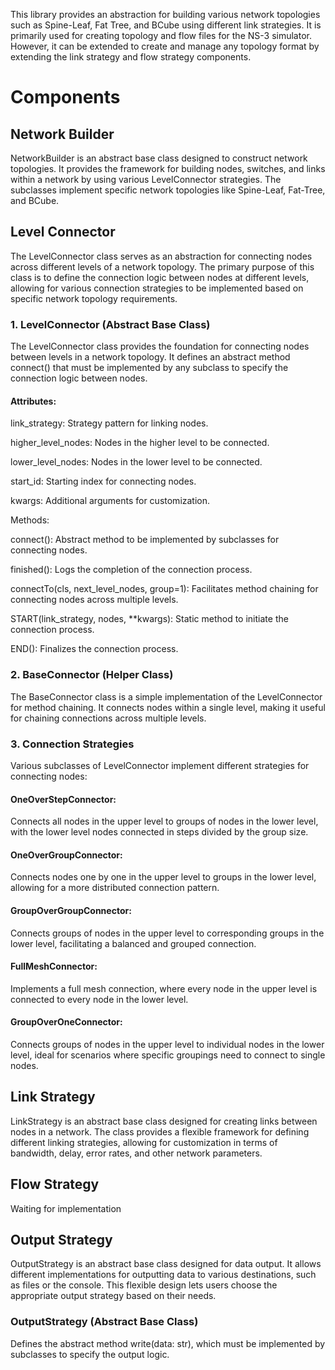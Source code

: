 This library provides an abstraction for building various network topologies such as Spine-Leaf, Fat Tree, and BCube using different link strategies. It is primarily used for creating topology and flow files for the NS-3 simulator. However, it can be extended to create and manage any topology format by extending the link strategy and flow strategy components.



# Components

## Network Builder

NetworkBuilder is an abstract base class designed to construct network topologies. It provides the framework for building nodes, switches, and links within a network by using various LevelConnector strategies. The subclasses implement specific network topologies like Spine-Leaf, Fat-Tree, and BCube.

## Level Connector

The LevelConnector class serves as an abstraction for connecting nodes across different levels of a network topology. 
The primary purpose of this class is to define the connection logic between nodes at different levels,
allowing for various connection strategies to be implemented based on specific network topology requirements.

### 1. LevelConnector (Abstract Base Class)
The LevelConnector class provides the foundation for connecting nodes between levels in a network topology. It defines an abstract method connect() that must be implemented by any subclass to specify the connection logic between nodes.

#### Attributes:

link_strategy: Strategy pattern for linking nodes.

higher_level_nodes: Nodes in the higher level to be connected.

lower_level_nodes: Nodes in the lower level to be connected.

start_id: Starting index for connecting nodes.

kwargs: Additional arguments for customization.


Methods:

connect(): Abstract method to be implemented by subclasses for connecting nodes.

finished(): Logs the completion of the connection process.

connectTo(cls, next_level_nodes, group=1): Facilitates method chaining for connecting nodes across multiple levels.

START(link_strategy, nodes, **kwargs): Static method to initiate the connection process.

END(): Finalizes the connection process.


### 2. BaseConnector (Helper Class)
The BaseConnector class is a simple implementation of the LevelConnector for method chaining. It connects nodes within a single level, making it useful for chaining connections across multiple levels.

### 3. Connection Strategies
Various subclasses of LevelConnector implement different strategies for connecting nodes:

#### OneOverStepConnector:

Connects all nodes in the upper level to groups of nodes in the lower level, with the lower level nodes connected in steps divided by the group size.
#### OneOverGroupConnector:

Connects nodes one by one in the upper level to groups in the lower level, allowing for a more distributed connection pattern.
#### GroupOverGroupConnector:

Connects groups of nodes in the upper level to corresponding groups in the lower level, facilitating a balanced and grouped connection.
#### FullMeshConnector:

Implements a full mesh connection, where every node in the upper level is connected to every node in the lower level.
#### GroupOverOneConnector:

Connects groups of nodes in the upper level to individual nodes in the lower level, ideal for scenarios where specific groupings need to connect to single nodes.

    
## Link Strategy

LinkStrategy is an abstract base class designed for creating links between nodes in a network. The class provides a flexible framework for defining different linking strategies, allowing for customization in terms of bandwidth, delay, error rates, and other network parameters.

## Flow Strategy

Waiting for implementation

## Output Strategy


OutputStrategy is an abstract base class designed for data output. It allows different implementations for outputting data to various destinations, such as files or the console. This flexible design lets users choose the appropriate output strategy based on their needs.


### OutputStrategy (Abstract Base Class)
Defines the abstract method write(data: str), which must be implemented by subclasses to specify the output logic.